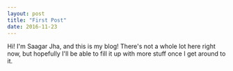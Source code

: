 ```yaml
---
layout: post
title: "First Post"
date: 2016-11-23
---
```


Hi! I'm Saagar Jha, and this is my blog! There's not a whole lot here right now, but hopefully I'll be able to fill it up with more stuff once I get around to it.
